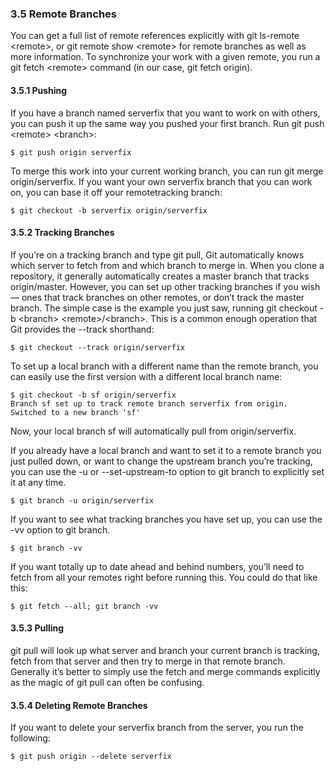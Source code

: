 ### 3.5 Remote Branches
You can get a full list of remote references explicitly with git ls-remote \<remote>, or git remote show \<remote> for remote branches as well as more information.
To synchronize your work with a given remote, you run a git fetch \<remote> command (in our case, git fetch origin).

#### 3.5.1 Pushing
If you have a branch named serverfix that you want to work on with others, you can push it up the same way you pushed your first branch. 
Run git push \<remote> \<branch>:

    $ git push origin serverfix

To merge this work into your current working branch, you can run git merge origin/serverfix. 
If you want your own serverfix branch that you can work on, you can base it off your remotetracking branch:

    $ git checkout -b serverfix origin/serverfix

#### 3.5.2 Tracking Branches
If you’re on a tracking branch and type git pull, Git automatically knows which server to fetch from and which branch to merge in.
When you clone a repository, it generally automatically creates a master branch that tracks origin/master. 
However, you can set up other tracking branches if you wish — ones that track branches on other remotes, or don’t track the master branch. The simple case is the example you just saw, running git checkout -b \<branch> \<remote>/\<branch>. This is a common enough operation
that Git provides the --track shorthand:

    $ git checkout --track origin/serverfix

To set up a local branch with a different name than the remote branch, you can easily use the first version with a different local branch name:

    $ git checkout -b sf origin/serverfix
    Branch sf set up to track remote branch serverfix from origin. 
    Switched to a new branch 'sf'

Now, your local branch sf will automatically pull from origin/serverfix.

If you already have a local branch and want to set it to a remote branch you just pulled down, or want to change the upstream branch you’re tracking, you can use the -u or --set-upstream-to option to git branch to explicitly set it at any time.

    $ git branch -u origin/serverfix

If you want to see what tracking branches you have set up, you can use the -vv option to git branch.

    $ git branch -vv

If you want totally up to date ahead and behind numbers, you’ll need to fetch from all your remotes right before running this. You could do that like this:

    $ git fetch --all; git branch -vv

#### 3.5.3 Pulling
git pull will look up what server and branch your current branch is tracking, fetch from that server and then try to merge in that remote branch.
Generally it’s better to simply use the fetch and merge commands explicitly as the magic of git pull can often be confusing.

#### 3.5.4 Deleting Remote Branches
If you want to delete your serverfix branch from the server, you run the following:

    $ git push origin --delete serverfix